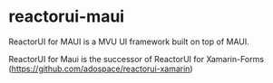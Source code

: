 # reactorui-maui
ReactorUI for MAUI is a MVU UI framework built on top of MAUI.

ReactorUI for Maui is the successor of ReactorUI for Xamarin-Forms (https://github.com/adospace/reactorui-xamarin)
